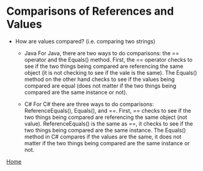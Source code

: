 # Comparisons of References and Values
* How are values compared? (i.e. comparing two strings)
	* Java
		For Java, there are two ways to do comparisons: the == operator and the Equals() method. First, the == operator checks to see if the two things being compared are referencing the same object (it is not checking to see if the vale is the same). The Equals() method on the other hand checks to see if the values being compared are equal (does not matter if the two things being compared are the same instance or not).

	* C#
		For C# there are three ways to do comparisons: ReferenceEquals(), Equals(), and ==. First, == checks to see if the two things being compared are referencing the same object (not value). ReferenceEquals() is the same as ==, it checks to see if the two things being compared are the same instance. The Equals() method in C# compares if the values are the same, it does not matter if the two things being compared are the same instance or not. 

[Home](../README.md)
